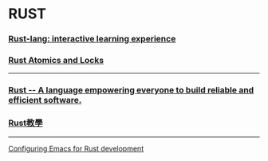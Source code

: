 # RUST

### [Rust-lang: interactive learning experience](https://rust-book.cs.brown.edu/)

### [Rust Atomics and Locks](https://marabos.nl/atomics/)

---
### [Rust -- A language empowering everyone to build reliable and efficient software.](https://www.rust-lang.org/)

### [Rust教學](https://tw511.com/2/28/1043.html)

---
[Configuring Emacs for Rust development](https://robert.kra.hn/posts/rust-emacs-setup/)



